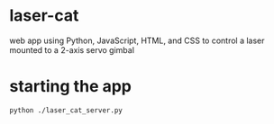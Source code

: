 # laser-cat
web app using Python, JavaScript, HTML, and CSS to control a laser mounted to a 2-axis servo gimbal

# starting the app
`python ./laser_cat_server.py`
